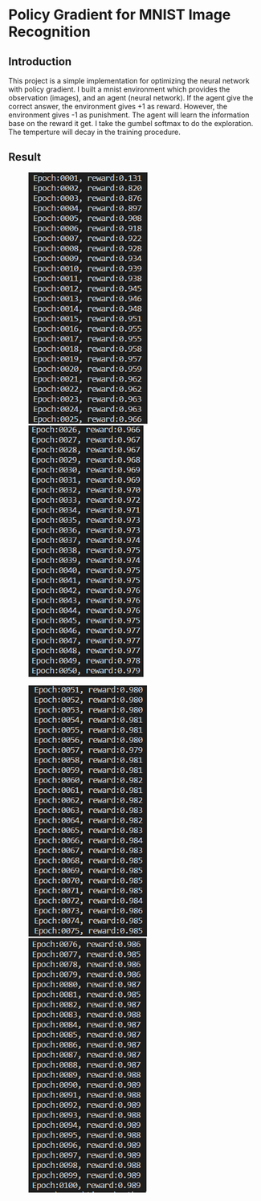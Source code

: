 # Policy Gradient for MNIST Image Recognition
## Introduction
This project is a simple implementation for optimizing the neural network with policy gradient.  I built a mnist environment which provides the observation (images), and an agent (neural network). If the agent give the correct answer, the environment gives +1 as reward. However, the environment gives -1 as punishment. The agent will learn the information base on the reward it get. I take the gumbel softmax to do the exploration. The temperture will decay in the training procedure.

## Result
<figure class="half">
    <img src='fig/20171112-1.PNG'>
    <img src='fig/20171112-2.PNG'>
</figure>
<figure class="half">
    <img src='fig/20171112-3.PNG'>
    <img src='fig/20171112-4.PNG'>
</figure>